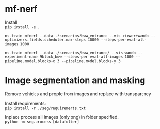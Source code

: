 # mf-nerf

Install  
`
pip install -e .
`

`
ns-train mfnerf --data ./scenarios/bww_entrance --vis viewer+wandb --optimizers.fields.scheduler.max-steps 30000 --steps-per-eval-all-images 1000
`

`
ns-train mfnerf --data ./scenarios/bww_entrance/ --vis wandb --experiment-name 9block_bww --steps-per-eval-all-images 1000 --pipeline.model.blocks-x 3 --pipeline.model.blocks-y 3
`


# Image segmentation and masking
Remove vehicles and people from images and replace with transparency  

Install requirements:  
`pip install -r ./seg/requirements.txt`

Inplace process all images (only png) in folder specified.  
`python -m seg.process [datafolder]`
